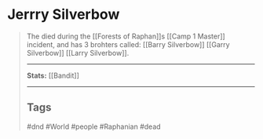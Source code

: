 # Jerrry Silverbow

> The died during the \[[Forests of Raphan]\]s \[[Camp 1 Master]\] incident,
> and has 3 brohters called:
> \[[Barry Silverbow]\] \[[Garry Silverbow]\] \[[Larry Silverbow]\].
>
> ______________________________________________________________________
>
> **Stats:** \[[Bandit]\]
>
> ______________________________________________________________________
>
> ## Tags
>
> #dnd #World #people #Raphanian #dead
